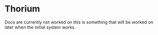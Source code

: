 # Thorium

Docs are currently not worked on this is something that will be worked on later when the initial system works.